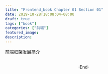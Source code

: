 ```yaml
---
title: "Frontend_book Chapter 01 Section 01"
date: 2019-10-28T18:08:04+08:00
draft: true
tags: ["book"]
categories: ["前端"]
featured_image: 
description: 
---
```


前端框架发展简介

<br>

<center>  ·End·  </center>